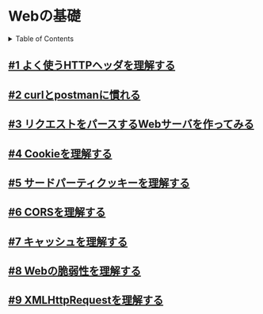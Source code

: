 # Webの基礎

<!-- START doctoc generated TOC please keep comment here to allow auto update -->
<!-- DON'T EDIT THIS SECTION, INSTEAD RE-RUN doctoc TO UPDATE -->
<details>
<summary>Table of Contents</summary>

- [#1 よく使うHTTPヘッダを理解する](#1-%E3%82%88%E3%81%8F%E4%BD%BF%E3%81%86http%E3%83%98%E3%83%83%E3%83%80%E3%82%92%E7%90%86%E8%A7%A3%E3%81%99%E3%82%8B)
- [#2 curlとpostmanに慣れる](#2-curl%E3%81%A8postman%E3%81%AB%E6%85%A3%E3%82%8C%E3%82%8B)
- [#3 リクエストをパースするWebサーバを作ってみる](#3-%E3%83%AA%E3%82%AF%E3%82%A8%E3%82%B9%E3%83%88%E3%82%92%E3%83%91%E3%83%BC%E3%82%B9%E3%81%99%E3%82%8Bweb%E3%82%B5%E3%83%BC%E3%83%90%E3%82%92%E4%BD%9C%E3%81%A3%E3%81%A6%E3%81%BF%E3%82%8B)
- [#4 Cookieを理解する](#4-cookie%E3%82%92%E7%90%86%E8%A7%A3%E3%81%99%E3%82%8B)
- [#5 サードパーティクッキーを理解する](#5-%E3%82%B5%E3%83%BC%E3%83%89%E3%83%91%E3%83%BC%E3%83%86%E3%82%A3%E3%82%AF%E3%83%83%E3%82%AD%E3%83%BC%E3%82%92%E7%90%86%E8%A7%A3%E3%81%99%E3%82%8B)

</details>
<!-- END doctoc generated TOC please keep comment here to allow auto update -->

## [#1 よく使うHTTPヘッダを理解する](01_HTTP_header)

## [#2 curlとpostmanに慣れる](02_curl_postman)

## [#3 リクエストをパースするWebサーバを作ってみる](03_Simple_WebServer)

## [#4 Cookieを理解する](./04_Cookie)

## [#5 サードパーティクッキーを理解する](./05_Third_Party_Cookie)

## [#6 CORSを理解する](./06_CORS)

## [#7 キャッシュを理解する](./07_Cache)

## [#8 Webの脆弱性を理解する](./08_Web_Volnerability)

## [#9 XMLHttpRequestを理解する](./09_XHR_Fetch)